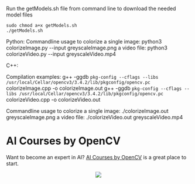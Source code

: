 Run the getModels.sh file from command line to download the needed model files

    sudo chmod a+x getModels.sh
    ./getModels.sh

Python: Commandline usage to colorize a single image: python3 colorizeImage.py
--input greyscaleImage.png a video file: python3 colorizeVideo.py --input
greyscaleVideo.mp4

C++:

Compilation examples: g++ -ggdb
`pkg-config --cflags --libs /usr/local/Cellar/opencv3/3.4.2/lib/pkgconfig/opencv.pc`
colorizeImage.cpp -o colorizeImage.out g++ -ggdb
`pkg-config --cflags --libs /usr/local/Cellar/opencv3/3.4.2/lib/pkgconfig/opencv.pc`
colorizeVideo.cpp -o colorizeVideo.out

Commandline usage to colorize a single image: ./colorizeImage.out
greyscaleImage.png a video file: ./colorizeVideo.out greyscaleVideo.mp4

# AI Courses by OpenCV

Want to become an expert in AI?
[AI Courses by OpenCV](https://opencv.org/courses/) is a great place to start.

<a href="https://opencv.org/courses/">
<p align="center">
<img src="https://www.learnopencv.com/wp-content/uploads/2020/04/AI-Courses-By-OpenCV-Github.png">
</p>
</a>
